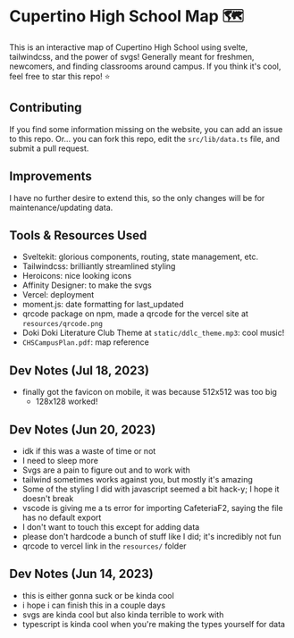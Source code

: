 # Cupertino High School Map 🗺️

This is an interactive map of Cupertino High School using svelte, tailwindcss, and the power of svgs! 
Generally meant for freshmen, newcomers, and finding classrooms around campus. If you think it's cool, feel free to star this repo! ⭐

## Contributing
If you find some information missing on the website, you can add an issue to this repo. Or... you can fork this repo, edit the `src/lib/data.ts` file, and submit a pull request.

## Improvements
I have no further desire to extend this, so the only changes will be for maintenance/updating data.

## Tools & Resources Used
- Sveltekit: glorious components, routing, state management, etc.
- Tailwindcss: brilliantly streamlined styling
- Heroicons: nice looking icons
- Affinity Designer: to make the svgs
- Vercel: deployment
- moment.js: date formatting for last_updated
- qrcode package on npm, made a qrcode for the vercel site at `resources/qrcode.png`
- Doki Doki Literature Club Theme at `static/ddlc_theme.mp3`: cool music!
- `CHSCampusPlan.pdf`: map reference

## Dev Notes (Jul 18, 2023)
- finally got the favicon on mobile, it was because 512x512 was too big
  - 128x128 worked!

## Dev Notes (Jun 20, 2023)
- idk if this was a waste of time or not
- I need to sleep more
- Svgs are a pain to figure out and to work with
- tailwind sometimes works against you, but mostly it's amazing
- Some of the styling I did with javascript seemed a bit hack-y; I hope it doesn't break
- vscode is giving me a ts error for importing CafeteriaF2, saying the file has no default export
- I don't want to touch this except for adding data
- please don't hardcode a bunch of stuff like I did; it's incredibly not fun
- qrcode to vercel link in the `resources/` folder

## Dev Notes (Jun 14, 2023)
- this is either gonna suck or be kinda cool
- i hope i can finish this in a couple days
- svgs are kinda cool but also kinda terrible to work with
- typescript is kinda cool when you're making the types yourself for data